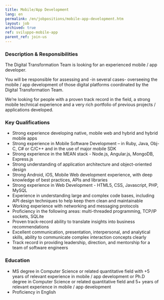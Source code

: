 ```yaml
---
title: Mobile/App Development
lang: en
permalink: /en/jobpositions/mobile-app-development.htm
layout: job
archived: true
ref: sviluppo-mobile-app
parent_ref: join-us
---
```


### Description & Responsibilities
The Digital Transformation Team is looking for an experienced mobile / app developer.

You will be responsible for assessing and -in several cases- overseeing the mobile / app development of those digital platforms coordinated by the Digital Transformation Team.

We’re looking for people with a proven track record in the field, a strong mobile technical experience and a very rich portfolio of previous projects / applications developed.


### Key Qualifications
- Strong experience developing native, mobile web and hybrid and hybrid mobile apps
- Strong experience in Mobile Software Development – in Ruby, Java, Obj-C, C# or C/C++ and in the use of major mobile SDK
- Strong experience in the MEAN stack - Node.js, Angular.js, MongoDB, Express.js
- Strong understanding of application architecture and object-oriented design
- Strong Android, iOS, Mobile Web development experience, with deep knowledge of best practices, APIs and libraries
- Strong experience in Web Development - HTML5, CSS, Javascript, PHP, MySQL
- Experience in understanding large and complex code bases, including API design techniques to help keep them clean and maintainable
- Working experience with networking and messaging protocols
- Proficiency in the following areas: multi-threaded programming, TCP/IP sockets, SQLite
- Proven track-record ability to translate insights into business recommendations
- Excellent communication, presentation, interpersonal, and analytical skills, ability to communicate complex interaction concepts clearly
- Track record in providing leadership, direction, and mentorship for a team of software engineers

### Education
- MS degree in Computer Science or related quantitative field with +5 years of relevant experience in mobile / app development or Ph.D degree in Computer Science or related quantitative field and 5+ years of relevant experience in mobile / app development
- Proficiency in English

